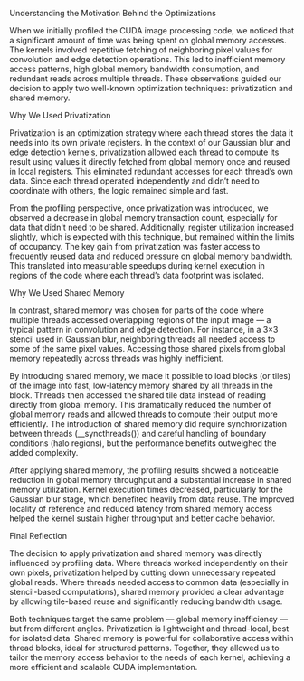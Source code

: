 Understanding the Motivation Behind the Optimizations

When we initially profiled the CUDA image processing code, we noticed that a significant amount of time was being spent on global memory accesses. The kernels involved repetitive fetching of neighboring pixel values for convolution and edge detection operations. This led to inefficient memory access patterns, high global memory bandwidth consumption, and redundant reads across multiple threads. These observations guided our decision to apply two well-known optimization techniques: privatization and shared memory.

Why We Used Privatization

Privatization is an optimization strategy where each thread stores the data it needs into its own private registers. In the context of our Gaussian blur and edge detection kernels, privatization allowed each thread to compute its result using values it directly fetched from global memory once and reused in local registers. This eliminated redundant accesses for each thread’s own data. Since each thread operated independently and didn’t need to coordinate with others, the logic remained simple and fast.

From the profiling perspective, once privatization was introduced, we observed a decrease in global memory transaction count, especially for data that didn't need to be shared. Additionally, register utilization increased slightly, which is expected with this technique, but remained within the limits of occupancy. The key gain from privatization was faster access to frequently reused data and reduced pressure on global memory bandwidth. This translated into measurable speedups during kernel execution in regions of the code where each thread’s data footprint was isolated.

Why We Used Shared Memory

In contrast, shared memory was chosen for parts of the code where multiple threads accessed overlapping regions of the input image — a typical pattern in convolution and edge detection. For instance, in a 3×3 stencil used in Gaussian blur, neighboring threads all needed access to some of the same pixel values. Accessing those shared pixels from global memory repeatedly across threads was highly inefficient.

By introducing shared memory, we made it possible to load blocks (or tiles) of the image into fast, low-latency memory shared by all threads in the block. Threads then accessed the shared tile data instead of reading directly from global memory. This dramatically reduced the number of global memory reads and allowed threads to compute their output more efficiently. The introduction of shared memory did require synchronization between threads (__syncthreads()) and careful handling of boundary conditions (halo regions), but the performance benefits outweighed the added complexity.

After applying shared memory, the profiling results showed a noticeable reduction in global memory throughput and a substantial increase in shared memory utilization. Kernel execution times decreased, particularly for the Gaussian blur stage, which benefited heavily from data reuse. The improved locality of reference and reduced latency from shared memory access helped the kernel sustain higher throughput and better cache behavior.

Final Reflection

The decision to apply privatization and shared memory was directly influenced by profiling data. Where threads worked independently on their own pixels, privatization helped by cutting down unnecessary repeated global reads. Where threads needed access to common data (especially in stencil-based computations), shared memory provided a clear advantage by allowing tile-based reuse and significantly reducing bandwidth usage.

Both techniques target the same problem — global memory inefficiency — but from different angles. Privatization is lightweight and thread-local, best for isolated data. Shared memory is powerful for collaborative access within thread blocks, ideal for structured patterns. Together, they allowed us to tailor the memory access behavior to the needs of each kernel, achieving a more efficient and scalable CUDA implementation.
